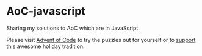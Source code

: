 # AoC-javascript
Sharing my solutions to AoC which are in JavaScript.

Please visit [Advent of Code](https://adventofcode.com/) to try the puzzles out for yourself or to [support](https://adventofcode.com/2023/support) this awesome holiday tradition.

